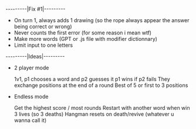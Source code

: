 ---------|Fix #1|---------

- On turn 1, always adds 1 drawing (so the rope always appear the answer being correct or wrong)
- Never counts the first error (for some reason i mean wtf)
- Make more words (GPT or .js file with modifier dictionnary)
- Limit input to one letters

---------|Ideas|---------

- 2 player mode

    1v1, p1 chooses a word and p2 guesses it
    p1 wins if p2 fails
    They exchange positions at the end of a round
    Best of 5 or first to 3 positions

- Endless mode

    Get the highest score / most rounds
    Restart with another word when win
    3 lives (so 3 deaths) Hangman resets on death/revive (whatever u wanna call it)
    
